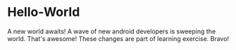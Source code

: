 # Hello-World
A new world awaits!
A wave of new android developers is sweeping the world. That's awesome!
These changes are part of learning exercise. Bravo!
